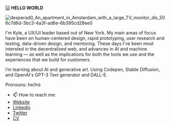 [:cat:]("#" ":cat:") **HELLO WORLD**


![desperad0_An_apartment_in_Amsterdam_with_a_large_TV_monitor_dis_506c7d6d-3bc3-4a3f-ad6e-6b395cd28ee0](https://user-images.githubusercontent.com/3966741/203324280-6e8231ce-0283-4db9-8472-10ac5dafa2a9.png)


I'm Kyle, a UX/UI leader based out of New York. My main areas of focus have been on human-centered design, rapid prototyping, user research and testing, data-driven design, and mentoring. These days I've been most intersted in the decentralized web, and advances in AI and machine learning — as well as the implications for both the tools we use and the experiences that we build for customers.

I’m learning about AI and generative art. Using Codepen, Stable Diffusion, and OpenAI's GPT-3 Text generator and DALL-E.

Pronouns: he/his

- 📫 How to reach me: 
- <a href="https://kyleoutlaw.io">Website</a>
- <a href="https://www.linkedin.com/in/koutlaw/">Linkedin</a>
- <a href="https://twitter.com/_kyleOutlaw">Twitter</a>
- <a href="https://github.com/koutlaw/koutlaw/blob/main/CV.md">CV</a>

